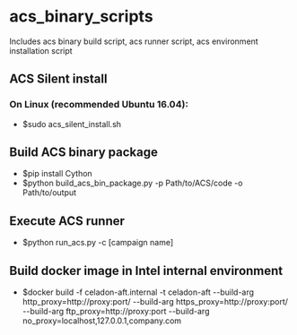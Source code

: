 # acs_binary_scripts
Includes acs binary build script, acs runner script, acs environment installation script


## ACS Silent install

### On Linux (recommended Ubuntu 16.04):

* $sudo acs_silent_install.sh

## Build ACS binary package

* $pip install Cython
* $python build_acs_bin_package.py -p Path/to/ACS/code -o Path/to/output

## Execute ACS runner

* $python run_acs.py -c [campaign name]

## Build docker image in Intel internal environment

* $docker build -f celadon-aft.internal -t celadon-aft --build-arg http_proxy=http://proxy:port/ --build-arg https_proxy=http://proxy:port/ --build-arg ftp_proxy=http://proxy:port --build-arg no_proxy=localhost,127.0.0.1,company.com
